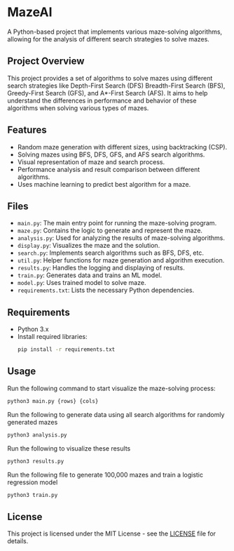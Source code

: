 # MazeAI

A Python-based project that implements various maze-solving algorithms, allowing for the analysis of different search strategies to solve mazes.

## Project Overview
This project provides a set of algorithms to solve mazes using different search strategies like Depth-First Search (DFS) Breadth-First Search (BFS), Greedy-First Search (GFS), and A*-First Search (AFS). It aims to help understand the differences in performance and behavior of these algorithms when solving various types of mazes.

## Features
- Random maze generation with different sizes, using backtracking (CSP).
- Solving mazes using BFS, DFS, GFS, and AFS search algorithms.
- Visual representation of maze and search process.
- Performance analysis and result comparison between different algorithms.
- Uses machine learning to predict best algorithm for a maze.

## Files
- `main.py`: The main entry point for running the maze-solving program.
- `maze.py`: Contains the logic to generate and represent the maze.
- `analysis.py`: Used for analyzing the results of maze-solving algorithms.
- `display.py`: Visualizes the maze and the solution.
- `search.py`: Implements search algorithms such as BFS, DFS, etc.
- `util.py`: Helper functions for maze generation and algorithm execution.
- `results.py`: Handles the logging and displaying of results.
- `train.py`: Generates data and trains an ML model.
- `model.py`: Uses trained model to solve maze.
- `requirements.txt`: Lists the necessary Python dependencies.

## Requirements
- Python 3.x
- Install required libraries:
  ```bash
  pip install -r requirements.txt
  ```

## Usage
Run the following command to start visualize the maze-solving process:
```bash
python3 main.py {rows} {cols}
```

Run the following to generate data using all search algorithms for randomly generated mazes
```bash
python3 analysis.py
```
Run the following to visualize these results
```bash
python3 results.py
```

Run the following file to generate 100,000 mazes and train a logistic regression model
```bash
python3 train.py
```

## License
This project is licensed under the MIT License - see the [LICENSE](LICENSE) file for details.